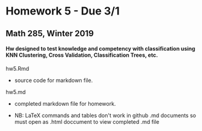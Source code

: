 Homework 5 - Due 3/1
================
Math 285, Winter 2019
------

#### Hw designed to test knowledge and competency with classification using KNN Clustering, Cross Validation, Classification Trees, etc.

hw5.Rmd
  + source code for markdown file.
  
hw5.md
  + completed markdown file for homework.
  
  + NB: LaTeX commands and tables don't work in github .md documents so must open as .html doccument to view completed .md file

